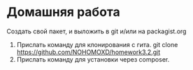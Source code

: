 # Домашняя работа
Создать свой пакет, и выложить в git и/или на packagist.org
1. Прислать команду для клонирования с гита. 
   git clone https://github.com/NOHOMOXD/homework3.2.git
2. Прислать команду для установки через composer.
